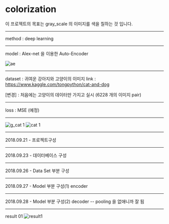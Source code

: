 # colorization 
이 프로젝트의 목표는 gray_scale 의 이미지를 색을 칠하는 것 입니다.
- - -
method : deep learning
- - -
model : Alex-net 을 이용한 Auto-Encoder

![ae](https://user-images.githubusercontent.com/18729104/45923771-f92f6f80-bf29-11e8-9142-7320ed0c8506.png)
- - -
dataset : 귀여운 강아지와 고양이의 이미지 link : https://www.kaggle.com/tongpython/cat-and-dog

[변경] : 처음에는 고양이의 데이터만 가지고 실시 (6228 개의 이미지 pair)
***
loss : MSE (예정)
***
![g_cat 1](https://user-images.githubusercontent.com/18729104/45923723-88d41e80-bf28-11e8-8944-4450ebb0be21.jpg)
![cat 1](https://user-images.githubusercontent.com/18729104/45923706-12cfb780-bf28-11e8-8642-139ba7b07038.jpg)
- - -
2018.09.21 - 프로젝트구성
***
2018.09.23 - 데이터베이스 구성
* * *
2018.09.26 - Data Set 부분 구성
***
2018.09.27 - Model 부분 구성(1) encoder
***
2018.09.28 - Model 부분 구성(2) decoder -- pooling 을 없애니까 잘 됨
***
result 01
![result1](https://user-images.githubusercontent.com/18729104/46208199-ee7b3d00-c364-11e8-8d40-7d2e3261aede.JPG)